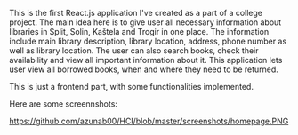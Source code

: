 This is the first React.js application I've created as a part of a college project.
The main idea here is to give user all necessary information about libraries in Split, Solin, Kaštela and Trogir in one place.
The information include main library description, library location, address, phone number as well as library location.
The user can also search books, check their availability and view all important information about it.
This application lets user view all borrowed books, when and where they need to be returned.

This is just a frontend part, with some functionalities implemented.

Here are some screennshots:

https://github.com/azunab00/HCI/blob/master/screenshots/homepage.PNG
